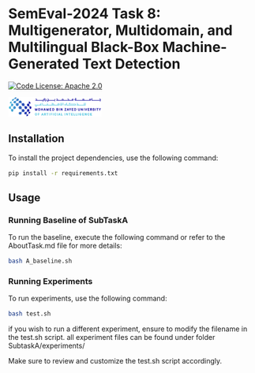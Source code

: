 # SemEval-2024 Task 8: Multigenerator, Multidomain, and Multilingual Black-Box Machine-Generated Text Detection

[![Code License: Apache 2.0](https://img.shields.io/badge/License-Apache_2.0-green.svg)](https://raw.githubusercontent.com/mbzuai-nlp/SemEval2024-task8/subtask_A_and_B/LICENSE)

<p align="left" float="left">
  <img src="images/MBZUAI-logo.png" height="40" />
</p>

## Installation

To install the project dependencies, use the following command:

```bash
pip install -r requirements.txt
```

## Usage
### Running Baseline of SubTaskA

To run the baseline, execute the following command or refer to the AboutTask.md file for more details:

```bash
bash A_baseline.sh
```
### Running Experiments

To run experiments, use the following command:

```bash
bash test.sh
```

if you wish to run a different experiment, ensure to modify the filename in the test.sh script. all experiment files can be found under folder SubtaskA/experiments/

Make sure to review and customize the test.sh script accordingly.

